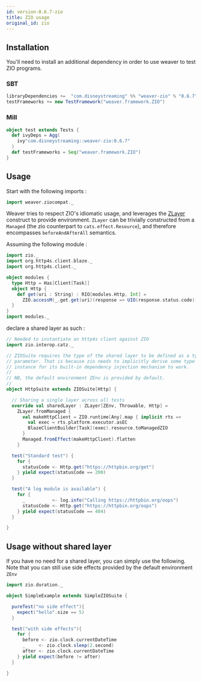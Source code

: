 ```yaml
---
id: version-0.6.7-zio
title: ZIO usage
original_id: zio
---
```


## Installation

You'll need to install an additional dependency in order to use weaver to test ZIO programs.

### SBT
```scala
libraryDependencies +=  "com.disneystreaming" %% "weaver-zio" % "0.6.7" % Test
testFrameworks += new TestFramework("weaver.framework.ZIO")
```

### Mill
```scala
object test extends Tests {
  def ivyDeps = Agg(
    ivy"com.disneystreaming::weaver-zio:0.6.7"
  )
  def testFrameworks = Seq("weaver.framework.ZIO")
}
```

## Usage

Start with the following imports :

```scala
import weaver.ziocompat._
```

Weaver tries to respect ZIO's idiomatic usage, and leverages the [ZLayer](https://zio.dev/docs/howto/howto_use_layers) construct to provide environment. `ZLayer` can be trivially constructed from a `Managed` (the zio counterpart to `cats.effect.Resource`), and therefore encompasses `beforeAndAfterAll` semantics.

Assuming the following module :

```scala
import zio._
import org.http4s.client.blaze._
import org.http4s.client._

object modules {
  type Http = Has[Client[Task]]
  object Http {
    def get(uri : String) : RIO[modules.Http, Int] =
      ZIO.accessM(_.get.get(uri)(response => UIO(response.status.code)))
  }
}
import modules._
```

declare a shared layer as such :

```scala
// Needed to instantiate an http4s client against ZIO
import zio.interop.catz._

// ZIOSuite requires the type of the shared layer to be defined as a type
// parameter. That is because zio needs to implicitly derive some type-tag
// instance for its built-in dependency injection mechanism to work.
//
// NB, the default environment ZEnv is provided by default.
//
object HttpSuite extends ZIOSuite[Http] {

  // Sharing a single layer across all tests
  override val sharedLayer : ZLayer[ZEnv, Throwable, Http] =
    ZLayer.fromManaged {
      val makeHttpClient = ZIO.runtime[Any].map { implicit rts =>
        val exec = rts.platform.executor.asEC
        BlazeClientBuilder[Task](exec).resource.toManagedZIO
      }
      Managed.fromEffect(makeHttpClient).flatten
    }

  test("Standard test") {
    for {
      statusCode <- Http.get("https://httpbin.org/get")
    } yield expect(statusCode == 200)
  }

  test("A log module is available") {
    for {
      _          <- log.info("Calling https://httpbin.org/oops")
      statusCode <- Http.get("https://httpbin.org/oops")
    } yield expect(statusCode == 404)
  }

}
```

## Usage without shared layer

If you have no need for a shared layer, you can simply use the following.
Note that you can still use side effects provided by the default environment `ZEnv` 

```scala
import zio.duration._

object SimpleExample extends SimpleZIOSuite {

  pureTest("no side effect"){
    expect("hello".size == 5)
  }

  test("with side effects"){
    for {
      before <- zio.clock.currentDateTime
      _     <- zio.clock.sleep(2.second)
      after <- zio.clock.currentDateTime
    } yield expect(before != after)
  }

}
```


